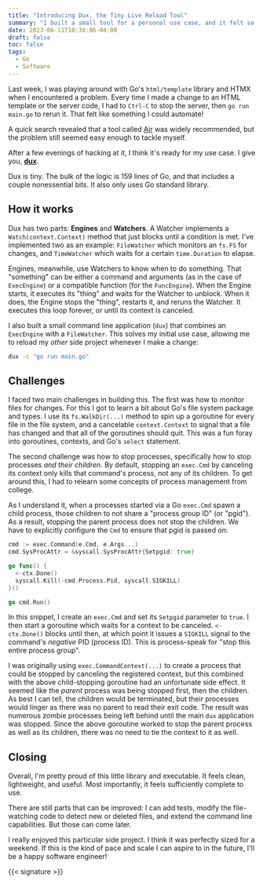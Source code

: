 ```yaml
---
title: "Introducing Dux, the Tiny Live Reload Tool"
summary: "I built a small tool for a personal use case, and it felt so good!"
date: 2023-06-11T10:34:06-04:00
draft: false
toc: false
tags:
  - Go
  - Software
---
```

Last week, I was playing around with Go's `html/template` library and HTMX when I encountered a problem.  Every time I made a change to an HTML template or the server code, I had to `Ctrl-C` to stop the server, then `go run main.go` to rerun it.  That felt like something I could automate!

A quick search revealed that a tool called [Air](https://github.com/cosmtrek/air) was widely recommended, but the problem still seemed easy enough to tackle myself.

After a few evenings of hacking at it, I think it's ready for my use case.  I give you, **[dux](https://github.com/mleone10/dux)**.

Dux is tiny.  The bulk of the logic is 159 lines of Go, and that includes a couple nonessential bits.  It also only uses Go standard library.

## How it works
Dux has two parts: **Engines** and **Watchers**.  A Watcher implements a `Watch(context.Context)` method that just blocks until a condition is met.  I've implemented two as an example: `FileWatcher` which monitors an `fs.FS` for changes, and `TimeWatcher` which waits for a certain `time.Duration` to elapse.

Engines, meanwhile, use Watchers to know when to do something.  That "something" can be either a command and arguments (as in the case of `ExecEngine`) or a compatible function (for the `FuncEngine`).  When the Engine starts, it executes its "thing" and waits for the Watcher to unblock.  When it does, the Engine stops the "thing", restarts it, and reruns the Watcher.  It executes this loop forever, or until its context is canceled.

I also built a small command line application (`dux`) that combines an `ExecEngine` with a `FileWatcher`.  This solves my initial use case, allowing me to reload my _other_ side project whenever I make a change:

```bash
dux -c "go run main.go"
```

## Challenges
I faced two main challenges in building this.  The first was how to monitor files for changes.  For this I got to learn a bit about Go's file system package and types.  I use its `fs.WalkDir(...)` method to spin up a goroutine for every file in the file system, and a cancelable `context.Context` to signal that a file has changed and that all of the goroutines should quit.  This was a fun foray into goroutines, contexts, and Go's `select` statement.

The second challenge was how to stop processes, specifically how to stop processes _and their children_.  By default, stopping an `exec.Cmd` by canceling its context only kills that command's process, not any of its children.  To get around this, I had to relearn some concepts of process management from college.

As I understand it, when a processes started via a Go `exec.Cmd` spawn a child process, those children to not share a "process group ID" (or "pgid").  As a result, stopping the parent process does not stop the children.  We have to explicitly configure the `Cmd` to ensure that pgid is passed on:

```go
cmd := exec.Command(e.Cmd, e.Args...)
cmd.SysProcAttr = &syscall.SysProcAttr{Setpgid: true}

go func() {
  <-ctx.Done()
  syscall.Kill(-cmd.Process.Pid, syscall.SIGKILL)
}()

go cmd.Run()
```

In this snippet, I create an `exec.Cmd` and set its `Setpgid` parameter to `true`.  I then start a goroutine which waits for a context to be canceled.  `<-ctx.Done()` blocks until then, at which point it issues a `SIGKILL` signal to the command's _negative_ PID (process ID).  This is process-speak for "stop this entire process group".

I was originally using `exec.CommandContext(...)` to create a process that could be stopped by canceling the registered context, but this combined with the above child-stopping goroutine had an unfortunate side effect.  It seemed like the _parent_ process was being stopped first, then the children.  As best I can tell, the children would be terminated, but their processes would linger as there was no parent to read their exit code.  The result was numerous zombie processes being left behind until the main `dux` application was stopped.  Since the above goroutine worked to stop the parent process as well as its children, there was no need to tie the context to it as well.

## Closing
Overall, I'm pretty proud of this little library and executable.  It feels clean, lightweight, and useful.  Most importantly, it feels sufficiently complete to use.

There are still parts that can be improved: I can add tests, modify the file-watching code to detect new or deleted files, and extend the command line capabilities.  But those can come later.

I really enjoyed this particular side project.  I think it was perfectly sized for a weekend.  If this is the kind of pace and scale I can aspire to in the future, I'll be a happy software engineer!

{{< signature >}}
